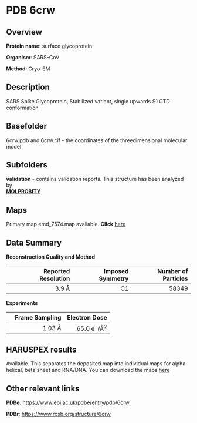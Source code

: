 # PDB 6crw

## Overview

**Protein name**: surface glycoprotein

**Organism**: SARS-CoV

**Method**: Cryo-EM

## Description

SARS Spike Glycoprotein, Stabilized variant, single upwards S1 CTD conformation

## Basefolder

6crw.pdb and 6crw.cif - the coordinates of the threedimensional molecular model

## Subfolders





**validation** - contains validation reports. This structure has been analyzed by <br>  [**MOLPROBITY**](https://github.com/thorn-lab/coronavirus_structural_task_force/tree/master/pdb/surface_glycoprotein/SARS-CoV/6crw/validation/molprobity)   



## Maps

Primary map emd_7574.map available. **Click** [here](http://ftp.wwpdb.org/pub/emdb/structures/EMD-7574/map/) 

## Data Summary
**Reconstruction Quality and Method**

|   | Reported Resolution | Imposed Symmetry | Number of Particles |
|---|-------------:|----------------:|--------------:|
|   |3.9 Å|C1|58349|

**Experiments**

|   | Frame Sampling | Electron Dose |
|---|-------------:|----------------:|
|   |1.03 Å|65.0 e<sup>-</sup>/Å<sup>2</sup>|

## HARUSPEX results

Available. This separates the deposited map into individual maps for alpha-helical, beta sheet and RNA/DNA. You can download the maps [here](https://zenodo.org/record/3820147)

## Other relevant links 
**PDBe**:  https://www.ebi.ac.uk/pdbe/entry/pdb/6crw
 
**PDBr**: https://www.rcsb.org/structure/6crw 
